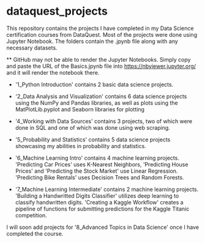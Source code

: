 # dataquest_projects
This repository contains the projects I have completed in my Data Science certification courses from DataQuest.
Most of the projects were done using Jupyter Notebook. The folders contain the .jpynb file along with any necessary datasets.

** GitHub may not be able to render the Jupyter Notebooks. Simply copy and paste the URL of the Basics.jpynb file into https://nbviewer.jupyter.org/ and it will render the notebook there.

* '1_Python Introduction' contains 2 basic data science projects.

* '2_Data Analysis and Visualization' contains 6 data science projects using the NumPy and Pandas libraries, as well as plots using the MatPlotLib.pyplot and Seaborn libraries for plotting

* '4_Working with Data Sources' contains 3 projects, two of which were done in SQL and one of which was done using web scraping.

* '5_Probability and Statistics' contains 5 data science projects showcasing my abilities in probability and statistics.

* '6_Machine Learning Intro' contains 4 machine learning projects. 'Predicting Car Prices' uses K-Nearest Neighbors, 'Predicting House Prices' and 'Predicting the Stock Market' use Linear Regression. 'Predicting Bike Rentals' uses Decision Trees and Random Forests.

* '7_Machine Learning Intermediate' contains 2 machine learning projects. 'Building a Handwritted Digits Classifier' utilizes deep learning to classify handwritten digits. 'Creating a Kaggle Workflow' creates a pipeline of functions for submitting predictions for the Kaggle Titanic competition.

I will soon add projects for '8_Advanced Topics in Data Science' once I have completed the course.
